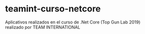 # teamint-curso-netcore
Aplicativos realizados en el curso de .Net Core (Top Gun Lab 2019) realizado por TEAM INTERNATIONAL

